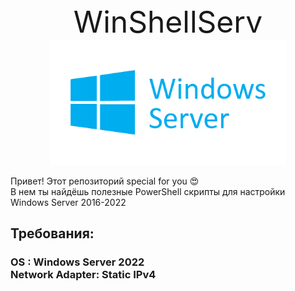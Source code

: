 <head>
        <link rel="stylesheet" href="https://fonts.googleapis.com/css?family=Sofia&effect=fire-animation">
        <link rel="stylesheet" href="https://fonts.googleapis.com/css?family=Audiowide">
        <link rel="stylesheet" href="https://fonts.googleapis.com/css?family=Source Sans Pro">
        <link rel="stylesheet" type="text/css" href="ReadMe Assets/style.css">    
    </head>
    <body>
        <center>
        <div class="font-effect-fire-animation"><font size=14pt>WinShellServ</font></div>
        </center>
        <center>
        <img src="ReadMe Assets/winserver.png" height=200px>
        </center>
        <p>
            Привет! Этот репозиторий special for you 😍<br> 
            В нем ты найдёшь полезные PowerShell скрипты для настройки Windows Server 2016-2022
        </p>
        <h2>
            Требования:
        </h2>
        <h3>
            OS : Windows Server 2022<br>
            Network Adapter: Static IPv4
        <h3>
    </body>
</html>